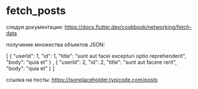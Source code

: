 # fetch_posts

следуя документации:
https://docs.flutter.dev/cookbook/networking/fetch-data

получение множества объектов JSON:

[
{
"userId": 1,
"id": 1,
"title": "sunt aut facei excepturi optio reprehenderit",
"body": "quia et"
}
,
{
"userId": 2,
"id": 2,
"title": "sunt aut facere rerit",
"body": "quia et"
}
]

ссылка на посты:
https://jsonplaceholder.typicode.com/posts
